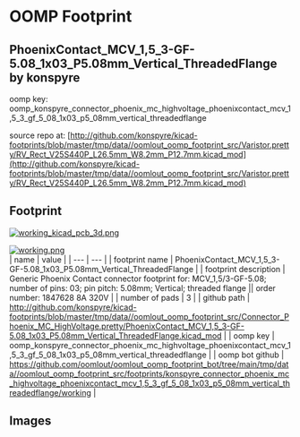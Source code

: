 # OOMP Footprint  
## PhoenixContact_MCV_1,5_3-GF-5.08_1x03_P5.08mm_Vertical_ThreadedFlange  by konspyre  
  
oomp key: oomp_konspyre_connector_phoenix_mc_highvoltage_phoenixcontact_mcv_1,5_3_gf_5_08_1x03_p5_08mm_vertical_threadedflange  
  
source repo at: [http://github.com/konspyre/kicad-footprints/blob/master/tmp/data//oomlout_oomp_footprint_src/Varistor.pretty/RV_Rect_V25S440P_L26.5mm_W8.2mm_P12.7mm.kicad_mod](http://github.com/konspyre/kicad-footprints/blob/master/tmp/data//oomlout_oomp_footprint_src/Varistor.pretty/RV_Rect_V25S440P_L26.5mm_W8.2mm_P12.7mm.kicad_mod)  
## Footprint  
  
[![working_kicad_pcb_3d.png](working_kicad_pcb_3d_600.png)](working_kicad_pcb_3d.png)  
  
[![working.png](working_600.png)](working.png)  
| name | value | 
| --- | --- | 
| footprint name | PhoenixContact_MCV_1,5_3-GF-5.08_1x03_P5.08mm_Vertical_ThreadedFlange | 
| footprint description | Generic Phoenix Contact connector footprint for: MCV_1,5/3-GF-5.08; number of pins: 03; pin pitch: 5.08mm; Vertical; threaded flange || order number: 1847628 8A 320V | 
| number of pads | 3 | 
| github path | http://github.com/konspyre/kicad-footprints/blob/master/tmp/data//oomlout_oomp_footprint_src/Connector_Phoenix_MC_HighVoltage.pretty/PhoenixContact_MCV_1,5_3-GF-5.08_1x03_P5.08mm_Vertical_ThreadedFlange.kicad_mod | 
| oomp key | oomp_konspyre_connector_phoenix_mc_highvoltage_phoenixcontact_mcv_1,5_3_gf_5_08_1x03_p5_08mm_vertical_threadedflange | 
| oomp bot github | https://github.com/oomlout/oomlout_oomp_footprint_bot/tree/main/tmp/data//oomlout_oomp_footprint_src/footprints/konspyre_connector_phoenix_mc_highvoltage_phoenixcontact_mcv_1,5_3_gf_5_08_1x03_p5_08mm_vertical_threadedflange/working | 
## Images  
